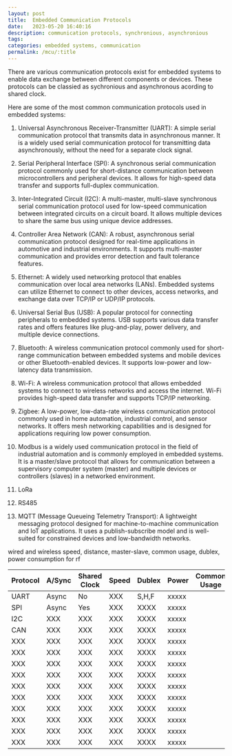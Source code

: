 ```yaml
---
layout: post
title:  Embedded Communication Protocols
date:   2023-05-20 16:40:16
description: communication protocols, synchronious, asynchronious
tags: 
categories: embedded systems, communication
permalink: /mcu/:title
---
```

There are various communication protocols exist for embedded systems to enable data exchange between different components or devices.
These protocols can be classied as sychronious and asynchronous acording to shared clock. 



Here are some of the most common communication protocols used in embedded systems:

1. Universal Asynchronous Receiver-Transmitter (UART): 
A simple serial communication protocol that transmits
 data in asynchronous manner.  It is a widely used serial
 communication protocol for transmitting data asynchronously,
 without the need for a separate clock signal.

2. Serial Peripheral Interface (SPI): A synchronous serial
 communication protocol commonly used for short-distance
 communication between microcontrollers and peripheral devices.
 It allows for high-speed data transfer and supports full-duplex
 communication.

3. Inter-Integrated Circuit (I2C): A multi-master, multi-slave
 synchronous serial communication protocol used for low-speed
 communication between integrated circuits on a circuit board.
 It allows multiple devices to share the same bus using unique
 device addresses.

4. Controller Area Network (CAN): A robust, asynchronous serial
 communication protocol designed for real-time applications in
 automotive and industrial environments. It supports multi-master
 communication and provides error detection and fault tolerance
 features.

5. Ethernet: A widely used networking protocol that enables
 communication over local area networks (LANs). Embedded systems
 can utilize Ethernet to connect to other devices, access networks,
 and exchange data over TCP/IP or UDP/IP protocols.

6. Universal Serial Bus (USB): A popular protocol for connecting
 peripherals to embedded systems. USB supports various data
 transfer rates and offers features like plug-and-play,
 power delivery, and multiple device connections.

7. Bluetooth: A wireless communication protocol commonly used for
 short-range communication between embedded systems and mobile
 devices or other Bluetooth-enabled devices. It supports low-power
 and low-latency data transmission.

8. Wi-Fi: A wireless communication protocol that allows embedded
 systems to connect to wireless networks and access the internet.
 Wi-Fi provides high-speed data transfer and supports TCP/IP
 networking.

9. Zigbee: A low-power, low-data-rate wireless communication
 protocol commonly used in home automation, industrial control,
 and sensor networks. It offers mesh networking capabilities and
 is designed for applications requiring low power consumption.

10. Modbus is a widely used communication protocol in the field
 of industrial automation and is commonly employed in embedded
 systems. It is a master/slave protocol that allows for
 communication between a supervisory computer system (master)
 and multiple devices or controllers (slaves) in a networked
 environment. 
 
11. LoRa
12. RS485

12. MQTT (Message Queueing Telemetry Transport): A lightweight
 messaging protocol designed for machine-to-machine communication
 and IoT applications. It uses a publish-subscribe model and
 is well-suited for constrained devices and low-bandwidth networks.

 wired and wireless
 speed, distance, master-slave, common usage, dublex, 
power consumption for rf



| Protocol | A/Sync | Shared Clock | Speed | Dublex | Power | Common Usage |
|-------|-----------|--------------|-------|--------|-------|--------------|
| UART  | Async     | No           |XXX    | S,H,F  |xxxxx  |              |
| SPI   | Async     | Yes          |XXX    | XXXX   |xxxxx  |              |
| I2C   | XXX       | XXX          |XXX    | XXXX   |xxxxx  |              |
| CAN   | XXX       | XXX          |XXX    | XXXX   |xxxxx  |              |
| XXX   | XXX       | XXX          |XXX    | XXXX   |xxxxx  |              |
| XXX   | XXX       | XXX          |XXX    | XXXX   |xxxxx  |              |
| XXX   | XXX       | XXX          |XXX    | XXXX   |xxxxx  |              |
| XXX   | XXX       | XXX          |XXX    | XXXX   |xxxxx  |              |
| XXX   | XXX       | XXX          |XXX    | XXXX   |xxxxx  |              |
| XXX   | XXX       | XXX          |XXX    | XXXX   |xxxxx  |              |
| XXX   | XXX       | XXX          |XXX    | XXXX   |xxxxx  |              |
| XXX   | XXX       | XXX          |XXX    | XXXX   |xxxxx  |              |
| XXX   | XXX       | XXX          |XXX    | XXXX   |xxxxx  |              |
| XXX   | XXX       | XXX          |XXX    | XXXX   |xxxxx  |              |
